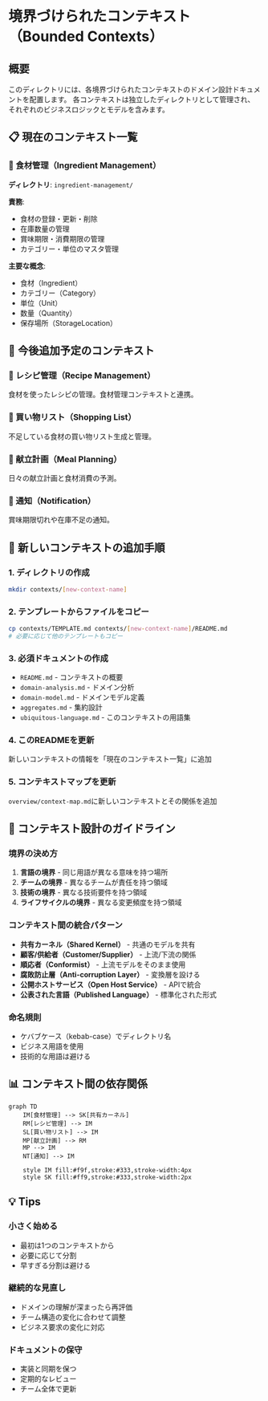 # 境界づけられたコンテキスト（Bounded Contexts）

## 概要

このディレクトリには、各境界づけられたコンテキストのドメイン設計ドキュメントを配置します。
各コンテキストは独立したディレクトリとして管理され、それぞれのビジネスロジックとモデルを含みます。

## 📋 現在のコンテキスト一覧

### 🥘 食材管理（Ingredient Management）

**ディレクトリ**: `ingredient-management/`

**責務**:

- 食材の登録・更新・削除
- 在庫数量の管理
- 賞味期限・消費期限の管理
- カテゴリー・単位のマスタ管理

**主要な概念**:

- 食材（Ingredient）
- カテゴリー（Category）
- 単位（Unit）
- 数量（Quantity）
- 保存場所（StorageLocation）

## 🚀 今後追加予定のコンテキスト

### 📝 レシピ管理（Recipe Management）

食材を使ったレシピの管理。食材管理コンテキストと連携。

### 🛒 買い物リスト（Shopping List）

不足している食材の買い物リスト生成と管理。

### 📅 献立計画（Meal Planning）

日々の献立計画と食材消費の予測。

### 🔔 通知（Notification）

賞味期限切れや在庫不足の通知。

## 📝 新しいコンテキストの追加手順

### 1. ディレクトリの作成

```bash
mkdir contexts/[new-context-name]
```

### 2. テンプレートからファイルをコピー

```bash
cp contexts/TEMPLATE.md contexts/[new-context-name]/README.md
# 必要に応じて他のテンプレートもコピー
```

### 3. 必須ドキュメントの作成

- `README.md` - コンテキストの概要
- `domain-analysis.md` - ドメイン分析
- `domain-model.md` - ドメインモデル定義
- `aggregates.md` - 集約設計
- `ubiquitous-language.md` - このコンテキストの用語集

### 4. このREADMEを更新

新しいコンテキストの情報を「現在のコンテキスト一覧」に追加

### 5. コンテキストマップを更新

`overview/context-map.md`に新しいコンテキストとその関係を追加

## 🔧 コンテキスト設計のガイドライン

### 境界の決め方

1. **言語の境界** - 同じ用語が異なる意味を持つ場所
2. **チームの境界** - 異なるチームが責任を持つ領域
3. **技術の境界** - 異なる技術要件を持つ領域
4. **ライフサイクルの境界** - 異なる変更頻度を持つ領域

### コンテキスト間の統合パターン

- **共有カーネル（Shared Kernel）** - 共通のモデルを共有
- **顧客/供給者（Customer/Supplier）** - 上流/下流の関係
- **順応者（Conformist）** - 上流モデルをそのまま使用
- **腐敗防止層（Anti-corruption Layer）** - 変換層を設ける
- **公開ホストサービス（Open Host Service）** - APIで統合
- **公表された言語（Published Language）** - 標準化された形式

### 命名規則

- ケバブケース（kebab-case）でディレクトリ名
- ビジネス用語を使用
- 技術的な用語は避ける

## 📊 コンテキスト間の依存関係

```mermaid
graph TD
    IM[食材管理] --> SK[共有カーネル]
    RM[レシピ管理] --> IM
    SL[買い物リスト] --> IM
    MP[献立計画] --> RM
    MP --> IM
    NT[通知] --> IM

    style IM fill:#f9f,stroke:#333,stroke-width:4px
    style SK fill:#ff9,stroke:#333,stroke-width:2px
```

## 💡 Tips

### 小さく始める

- 最初は1つのコンテキストから
- 必要に応じて分割
- 早すぎる分割は避ける

### 継続的な見直し

- ドメインの理解が深まったら再評価
- チーム構造の変化に合わせて調整
- ビジネス要求の変化に対応

### ドキュメントの保守

- 実装と同期を保つ
- 定期的なレビュー
- チーム全体で更新
